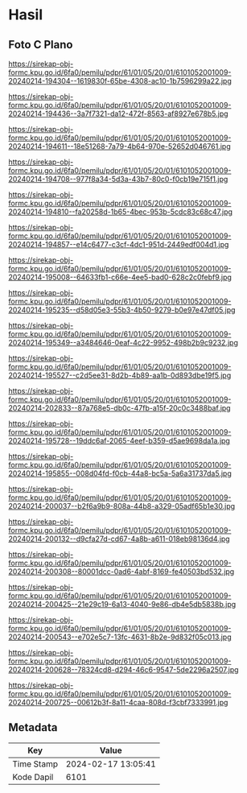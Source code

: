 # Hasil

## Foto C Plano

https://sirekap-obj-formc.kpu.go.id/6fa0/pemilu/pdpr/61/01/05/20/01/6101052001009-20240214-194304--1619830f-65be-4308-ac10-1b7596299a22.jpg

https://sirekap-obj-formc.kpu.go.id/6fa0/pemilu/pdpr/61/01/05/20/01/6101052001009-20240214-194436--3a7f7321-da12-472f-8563-af8927e678b5.jpg

https://sirekap-obj-formc.kpu.go.id/6fa0/pemilu/pdpr/61/01/05/20/01/6101052001009-20240214-194611--18e51268-7a79-4b64-970e-52652d046761.jpg

https://sirekap-obj-formc.kpu.go.id/6fa0/pemilu/pdpr/61/01/05/20/01/6101052001009-20240214-194708--977f8a34-5d3a-43b7-80c0-f0cb19e715f1.jpg

https://sirekap-obj-formc.kpu.go.id/6fa0/pemilu/pdpr/61/01/05/20/01/6101052001009-20240214-194810--fa20258d-1b65-4bec-953b-5cdc83c68c47.jpg

https://sirekap-obj-formc.kpu.go.id/6fa0/pemilu/pdpr/61/01/05/20/01/6101052001009-20240214-194857--e14c6477-c3cf-4dc1-951d-2449edf004d1.jpg

https://sirekap-obj-formc.kpu.go.id/6fa0/pemilu/pdpr/61/01/05/20/01/6101052001009-20240214-195008--64633fb1-c66e-4ee5-bad0-628c2c0febf9.jpg

https://sirekap-obj-formc.kpu.go.id/6fa0/pemilu/pdpr/61/01/05/20/01/6101052001009-20240214-195235--d58d05e3-55b3-4b50-9279-b0e97e47df05.jpg

https://sirekap-obj-formc.kpu.go.id/6fa0/pemilu/pdpr/61/01/05/20/01/6101052001009-20240214-195349--a3484646-0eaf-4c22-9952-498b2b9c9232.jpg

https://sirekap-obj-formc.kpu.go.id/6fa0/pemilu/pdpr/61/01/05/20/01/6101052001009-20240214-195527--c2d5ee31-8d2b-4b89-aa1b-0d893dbe19f5.jpg

https://sirekap-obj-formc.kpu.go.id/6fa0/pemilu/pdpr/61/01/05/20/01/6101052001009-20240214-202833--87a768e5-db0c-47fb-a15f-20c0c3488baf.jpg

https://sirekap-obj-formc.kpu.go.id/6fa0/pemilu/pdpr/61/01/05/20/01/6101052001009-20240214-195728--19ddc6af-2065-4eef-b359-d5ae9698da1a.jpg

https://sirekap-obj-formc.kpu.go.id/6fa0/pemilu/pdpr/61/01/05/20/01/6101052001009-20240214-195855--008d04fd-f0cb-44a8-bc5a-5a6a31737da5.jpg

https://sirekap-obj-formc.kpu.go.id/6fa0/pemilu/pdpr/61/01/05/20/01/6101052001009-20240214-200037--b2f6a9b9-808a-44b8-a329-05adf65b1e30.jpg

https://sirekap-obj-formc.kpu.go.id/6fa0/pemilu/pdpr/61/01/05/20/01/6101052001009-20240214-200132--d9cfa27d-cd67-4a8b-a611-018eb98136d4.jpg

https://sirekap-obj-formc.kpu.go.id/6fa0/pemilu/pdpr/61/01/05/20/01/6101052001009-20240214-200308--80001dcc-0ad6-4abf-8169-fe40503bd532.jpg

https://sirekap-obj-formc.kpu.go.id/6fa0/pemilu/pdpr/61/01/05/20/01/6101052001009-20240214-200425--21e29c19-6a13-4040-9e86-db4e5db5838b.jpg

https://sirekap-obj-formc.kpu.go.id/6fa0/pemilu/pdpr/61/01/05/20/01/6101052001009-20240214-200543--e702e5c7-13fc-4631-8b2e-9d832f05c013.jpg

https://sirekap-obj-formc.kpu.go.id/6fa0/pemilu/pdpr/61/01/05/20/01/6101052001009-20240214-200628--78324cd8-d294-46c6-9547-5de2296a2507.jpg

https://sirekap-obj-formc.kpu.go.id/6fa0/pemilu/pdpr/61/01/05/20/01/6101052001009-20240214-200725--00612b3f-8a11-4caa-808d-f3cbf7333991.jpg


## Metadata

| Key        | Value               |
| ---------- | ------------------- |
| Time Stamp | 2024-02-17 13:05:41 |
| Kode Dapil | 6101                |



